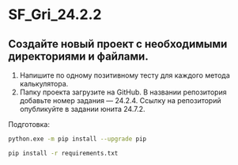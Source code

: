 # SF_Gri_24.2.2

## Cоздайте новый проект с необходимыми директориями и файлами.

1. Напишите по одному позитивному тесту для каждого метода калькулятора.
2. Папку проекта загрузите на GitHub. В названии репозитория добавьте номер задания — 24.2.4. Ссылку на репозиторий опубликуйте в задании юнита 24.7.2.

Подготовка:
```bash
python.exe -m pip install --upgrade pip
```
```bash
pip install -r requirements.txt
```
